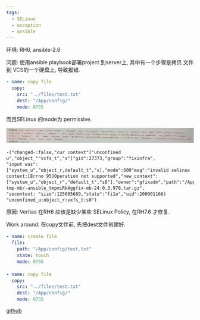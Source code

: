 ```yaml
---
tags:
  - SELinux
  - exception
  - ansible
---
```

环境:
RH6, ansible-2.6

问题:
使用ansible playbook部署project 到server上, 其中有一个步骤是拷贝 文件到 VCS的一个硬盘上,  导致报错.
```yaml
- name: copy file
  copy:
	src: "../files/test.txt"
	dest: "/App/config/"
	mode: 0755
```

而且SELinux 的mode为 permissive.

![](./images/8-ansible-exception.png)

```shell
-("changed-:false,"cur context"["unconfined u","object_""vxfs_t","s"]"gid":27373,"group":"fixinfra",
"input was":["system_u","object_r,default_t","s],"mode":600"msg":"invalid selinux context:[Errno 95]Operation not supported","new_context":["system_u","object_r","default_t","s0"],"owner":"gfixadm","path":"/App/ansible-tmp-mb/-ansible_tmpmiRkAggfix-mb-24.0.3.978.tar.gz",
"secontext: "size":125605689,"state":"fi1e","uid":200001166)
"unconfined_u:object_r:vxfs_t:s0")
```

原因:
Veritas 在RH6 应该是缺少某些 SELinux Policy, 在RH7.6 才修复.

Work around:
在copy文件前,  先把dest文件创建好.

```yaml
- name: create file
  file:
    path: "/App/config/test.txt"
    state: touch
    mode: 0755

- name: copy file
  copy:
	src: "../files/test.txt"
	dest: "/App/config/"
	mode: 0755
```




[github](https://github.com/ansible/ansible/issues/29728)


